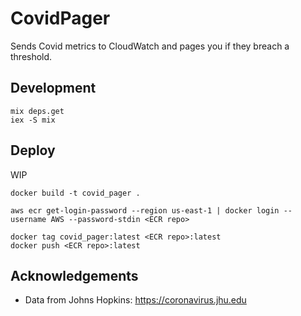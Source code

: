 # CovidPager

Sends Covid metrics to CloudWatch and pages you if they breach a threshold.

## Development

```
mix deps.get
iex -S mix
```

## Deploy

WIP

```
docker build -t covid_pager .

aws ecr get-login-password --region us-east-1 | docker login --username AWS --password-stdin <ECR repo>

docker tag covid_pager:latest <ECR repo>:latest
docker push <ECR repo>:latest
```

## Acknowledgements
- Data from Johns Hopkins: https://coronavirus.jhu.edu